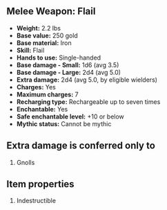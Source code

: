 ## Melee Weapon: Flail

- **Weight:** 2.2 lbs
- **Base value:** 250 gold
- **Base material:** Iron
- **Skill:** Flail
- **Hands to use:** Single-handed
- **Base damage - Small:** 1d6 (avg 3.5)
- **Base damage - Large:** 2d4 (avg 5.0)
- **Extra damage:** 2d4 (avg 5.0, by eligible wielders)
- **Charges:** Yes
- **Maximum charges:** 7
- **Recharging type:** Rechargeable up to seven times
- **Enchantable:** Yes
- **Safe enchantable level:** +10 or below
- **Mythic status:** Cannot be mythic

## Extra damage is conferred only to

1. Gnolls

## Item properties

1. Indestructible
